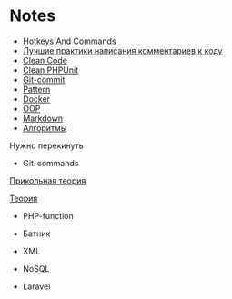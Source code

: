 # Notes

- [Hotkeys And Commands](/theory/HotkeysAndCommands.md)
- [Лучшие практики написания комментариев к коду](/theory/Лучшие%20практики%20написания%20комментариев%20к%20коду.md)
- [Clean Code](/theory/Clean%20Code.md)
- [Clean PHPUnit](/theory/Git-commit.md)
- [Git-commit](/theory/Git-commit.md)
- [Pattern](/theory/Pattern.md)
- [Docker](/theory/Docker.md)
- [OOP](/theory/OOP.md)
- [Markdown](/theory/Markdown.md)
- [Алгоритмы](/theory/Algorithms/README.md)

Нужно перекинуть

- Git-commands

[Прикольная теория](https://github.com/Max-Starling/Notes/blob/master/Git.md#%D0%BE%D1%81%D0%BD%D0%BE%D0%B2%D0%BD%D1%8B%D0%B5-%D0%BF%D0%BE%D0%BD%D1%8F%D1%82%D0%B8%D1%8F-git)

[Теория](https://github.com/codedokode/pasta)

- PHP-function
- Батник

- XML
- NoSQL
- Laravel